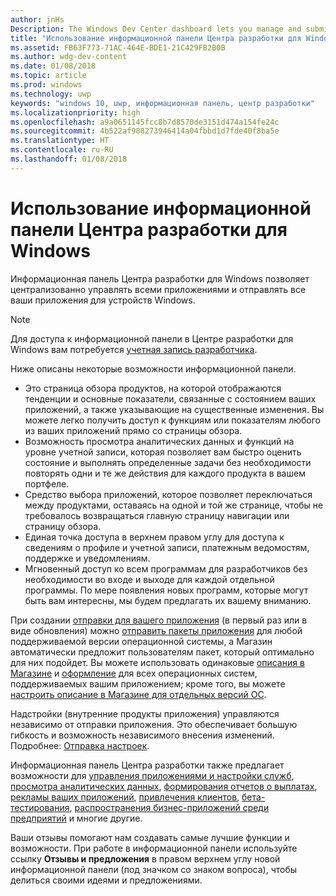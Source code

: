 ```yaml
---
author: jnHs
Description: The Windows Dev Center dashboard lets you manage and submit all of your apps for Windows devices in one place.
title: "Использование информационной панели Центра разработки для Windows"
ms.assetid: FB63F773-71AC-464E-BDE1-21C429FB2B0B
ms.author: wdg-dev-content
ms.date: 01/08/2018
ms.topic: article
ms.prod: windows
ms.technology: uwp
keywords: "windows 10, uwp, информационная панель, центр разработки"
ms.localizationpriority: high
ms.openlocfilehash: a9a0651145fcc8b7d8570de3151d474a154fe24c
ms.sourcegitcommit: 4b522af988273946414a04fbbd1d7fde40f8ba5e
ms.translationtype: HT
ms.contentlocale: ru-RU
ms.lasthandoff: 01/08/2018
---
```

# <a name="using-the-windows-dev-center-dashboard"></a>Использование информационной панели Центра разработки для Windows


Информационная панель Центра разработки для Windows позволяет централизованно управлять всеми приложениями и отправлять все ваши приложения для устройств Windows.

> [!NOTE]
> Для доступа к информационной панели в Центре разработки для Windows вам потребуется [учетная запись разработчика](http://go.microsoft.com/fwlink/p/?LinkId=615100).

Ниже описаны некоторые возможности информационной панели.

- Это страница обзора продуктов, на которой отображаются тенденции и основные показатели, связанные с состоянием ваших приложений, а также указывающие на существенные изменения. Вы можете легко получить доступ к функциям или показателям любого из ваших приложений прямо со страницы обзора.
- Возможность просмотра аналитических данных и функций на уровне учетной записи, которая позволяет вам быстро оценить состояние и выполнять определенные задачи без необходимости повторять одни и те же действия для каждого продукта в вашем портфеле.
- Средство выбора приложений, которое позволяет переключаться между продуктами, оставаясь на одной и той же странице, чтобы не требовалось возвращаться главную страницу навигации или страницу обзора.
- Единая точка доступа в верхнем правом углу для доступа к сведениям о профиле и учетной записи, платежным ведомостям, поддержке и уведомлениям.
- Мгновенный доступ ко всем программам для разработчиков без необходимости во входе и выходе для каждой отдельной программы. По мере появления новых программ, которые могут быть вам интересны, мы будем предлагать их вашему вниманию.

При создании [отправки для вашего приложения](app-submissions.md) (в первый раз или в виде обновления) можно [отправить пакеты приложения](upload-app-packages.md) для любой поддерживаемой версии операционной системы, а Магазин автоматически предложит пользователям пакет, который оптимально для них подойдет. Вы можете использовать одинаковые [описания в Магазине](create-app-store-listings.md) и [оформление](app-screenshots-and-images.md) для всех операционных систем, поддерживаемых вашим приложением; кроме того, вы можете [настроить описание в Магазине для отдельных версий ОС](create-platform-specific-Store-listings.md).

Надстройки (внутренние продукты приложения) управляются независимо от отправки приложения. Это обеспечивает большую гибкость и возможность независимого внесения изменений. Подробнее: [Отправка настроек](add-on-submissions.md).

Информационная панель Центра разработки также предлагает возможности для [управления приложениями и настройки служб](app-management-and-services.md), [просмотра аналитических данных](analytics.md), [формирования отчетов о выплатах](payout-summary.md), [рекламы ваших приложений](attract-customers-and-promote-your-apps.md), [привлечения клиентов](engage-with-your-customers.md), [бета-тестирования](beta-testing-and-targeted-distribution.md), [распространения бизнес-приложений среди предприятий](distribute-lob-apps-to-enterprises.md) и многие другие.

Ваши отзывы помогают нам создавать самые лучшие функции и возможности. При работе в информационной панели используйте ссылку **Отзывы и предложения** в правом верхнем углу новой информационной панели (под значком со знаком вопроса), чтобы делиться своими идеями и предложениями.


 

 




